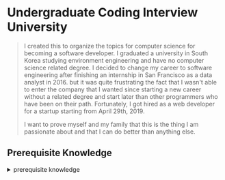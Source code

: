 # Undergraduate Coding Interview University

> I created this to organize the topics for computer science for becoming a software developer. I graduated a university in South Korea studying environment engineering and have no computer science related degree. I decided to change my career to software engineering after finishing an internship in San Francisco as a data analyst in 2016. but it was quite frustrating the fact that I wasn't able to enter the company that I wanted since starting a new career without a related degree and start later than other programmers who have been on their path. Fortunately, I got hired as a web developer for a startup starting from April 29th, 2019.
> 
> I want to prove myself and my family that this is the thing I am passionate about and that I can do better than anything else.

## Prerequisite Knowledge

<details>
<summary>prerequisite knowledge</summary><br>
    
- [ ] **How computers process programs**
    - [ ] [How CPU executes program (video)](https://www.youtube.com/watch?v=XM4lGflQFvA) > [summary](prerequisite knowledge/how computers process programs.md)

</details>
